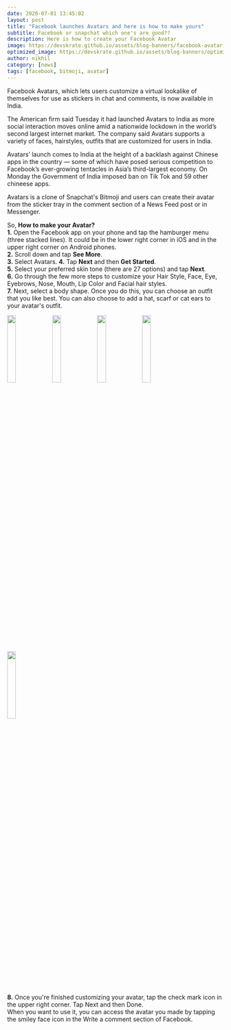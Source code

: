 ```yaml
---
date: 2020-07-01 13:45:02
layout: post
title: "Facebook launches Avatars and here is how to make yours"
subtitle: Facebook or snapchat which one's are good??
description: Here is how to create your Facebook Avatar
image: https://devskrate.github.io/assets/blog-banners/facebook-avatar.jpg
optimized_image: https://devskrate.github.io/assets/blog-banners/optimized/facebook-avatar.webp
author: nikhil
category: [news]
tags: [facebook, bitmoji, avatar]
---
```


Facebook Avatars, which lets users customize a virtual lookalike of themselves for use as stickers in chat and comments, is now available in India.

The American firm said Tuesday it had launched Avatars to India as more social interaction moves online amid a nationwide lockdown in the world’s second largest internet market. The company said Avatars supports a variety of faces, hairstyles, outfits that are customized for users in India.

Avatars’ launch comes to India at the height of a backlash against Chinese apps in the country — some of which have posed serious competition to Facebook’s ever-growing tentacles in Asia’s third-largest economy. On Monday the Government of India imposed ban on Tik Tok and 59 other chineese apps.

Avatars is a clone of Snapchat's Bitmoji and users can create their avatar from the sticker tray in the comment section of a News Feed post or in Messenger.

So, **How to make your Avatar?**  
**1.** Open the Facebook app on your phone and tap the hamburger menu (three stacked lines). It could be in the lower right corner in iOS and in the upper right corner on Android phones.  
**2.** Scroll down and tap **See More**.  
**3.** Select Avatars.
**4.** Tap **Next** and then **Get Started**.  
**5.** Select your preferred skin tone (there are 27 options) and tap **Next**.  
**6.** Go through the few more steps to customize your Hair Style, Face, Eye, Eyebrows, Nose, Mouth, Lip Color and Facial hair styles.  
**7.** Next, select a body shape. Once you do this, you can choose an outfit that you like best. You can also choose to add a hat, scarf or cat ears to your avatar's outfit.

<a href="https://devskrate.github.io/assets/images/facebook/avatar5.webp" data-lightbox="image-1" data-title="Facebook Avatar"><img width="20%" src="https://devskrate.github.io/assets/images/facebook/avatar5.webp"></a>
<a href="https://devskrate.github.io/assets/images/facebook/avatar1.webp" data-lightbox="image-1" data-title="Facebook Avatar"><img width="20%" src="https://devskrate.github.io/assets/images/facebook/avatar1.webp"></a>
<a href="https://devskrate.github.io/assets/images/facebook/avatar2.webp" data-lightbox="image-1" data-title="Facebook Avatar"><img width="20%" src="https://devskrate.github.io/assets/images/facebook/avatar2.webp"></a>
<a href="https://devskrate.github.io/assets/images/facebook/avatar3.webp" data-lightbox="image-1" data-title="Facebook Avatar"><img width="20%" src="https://devskrate.github.io/assets/images/facebook/avatar3.webp"></a>
<a href="https://devskrate.github.io/assets/images/facebook/avatar6.webp" data-lightbox="image-1" data-title="Facebook Avatar"><img width="20%" src="https://devskrate.github.io/assets/images/facebook/avatar6.webp"></a>

**8.** Once you're finished customizing your avatar, tap the check mark icon in the upper right corner. Tap Next and then Done.  
When you want to use it, you can access the avatar you made by tapping the smiley face icon in the Write a comment section of Facebook.
